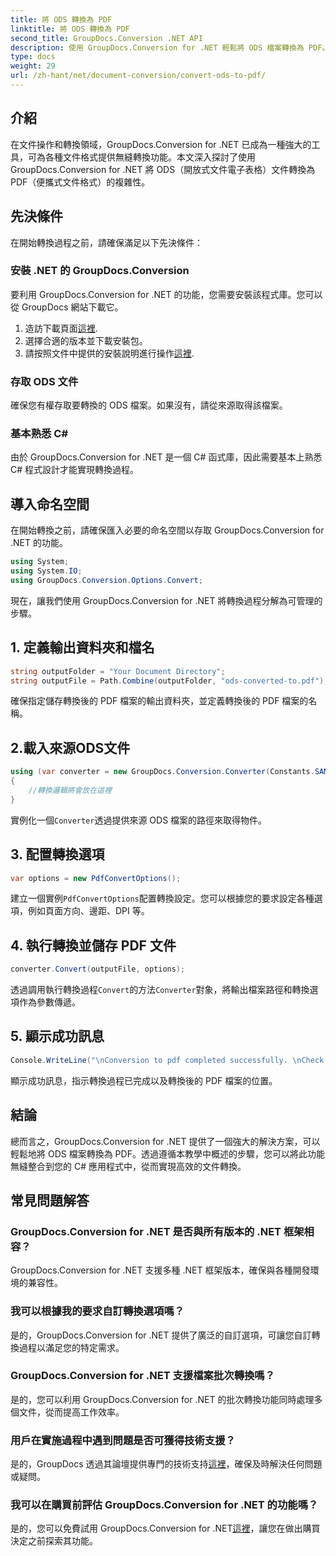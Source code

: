 ```yaml
---
title: 將 ODS 轉換為 PDF
linktitle: 將 ODS 轉換為 PDF
second_title: GroupDocs.Conversion .NET API
description: 使用 GroupDocs.Conversion for .NET 輕鬆將 ODS 檔案轉換為 PDF。帶有逐步說明的綜合教程。
type: docs
weight: 29
url: /zh-hant/net/document-conversion/convert-ods-to-pdf/
---
```

## 介紹
在文件操作和轉換領域，GroupDocs.Conversion for .NET 已成為一種強大的工具，可為各種文件格式提供無縫轉換功能。本文深入探討了使用 GroupDocs.Conversion for .NET 將 ODS（開放式文件電子表格）文件轉換為 PDF（便攜式文件格式）的複雜性。 
## 先決條件
在開始轉換過程之前，請確保滿足以下先決條件：
### 安裝 .NET 的 GroupDocs.Conversion
要利用 GroupDocs.Conversion for .NET 的功能，您需要安裝該程式庫。您可以從 GroupDocs 網站下載它。
1. 造訪下載頁面[這裡](https://releases.groupdocs.com/conversion/net/).
2. 選擇合適的版本並下載安裝包。
3. 請按照文件中提供的安裝說明進行操作[這裡](https://reference.groupdocs.com/conversion/net/).
### 存取 ODS 文件
確保您有權存取要轉換的 ODS 檔案。如果沒有，請從來源取得該檔案。
### 基本熟悉 C#
由於 GroupDocs.Conversion for .NET 是一個 C# 函式庫，因此需要基本上熟悉 C# 程式設計才能實現轉換過程。

## 導入命名空間
在開始轉換之前，請確保匯入必要的命名空間以存取 GroupDocs.Conversion for .NET 的功能。

```csharp
using System;
using System.IO;
using GroupDocs.Conversion.Options.Convert;
```

現在，讓我們使用 GroupDocs.Conversion for .NET 將轉換過程分解為可管理的步驟。

## 1. 定義輸出資料夾和檔名
```csharp
string outputFolder = "Your Document Directory";
string outputFile = Path.Combine(outputFolder, "ods-converted-to.pdf");
```
確保指定儲存轉換後的 PDF 檔案的輸出資料夾，並定義轉換後的 PDF 檔案的名稱。
## 2.載入來源ODS文件
```csharp
using (var converter = new GroupDocs.Conversion.Converter(Constants.SAMPLE_ODS))
{
    //轉換邏輯將會放在這裡
}
```
實例化一個`Converter`透過提供來源 ODS 檔案的路徑來取得物件。
## 3. 配置轉換選項
```csharp
var options = new PdfConvertOptions();
```
建立一個實例`PdfConvertOptions`配置轉換設定。您可以根據您的要求設定各種選項，例如頁面方向、邊距、DPI 等。
## 4. 執行轉換並儲存 PDF 文件
```csharp
converter.Convert(outputFile, options);
```
透過調用執行轉換過程`Convert`的方法`Converter`對象，將輸出檔案路徑和轉換選項作為參數傳遞。
## 5. 顯示成功訊息
```csharp
Console.WriteLine("\nConversion to pdf completed successfully. \nCheck output in {0}", outputFolder);
```
顯示成功訊息，指示轉換過程已完成以及轉換後的 PDF 檔案的位置。

## 結論
總而言之，GroupDocs.Conversion for .NET 提供了一個強大的解決方案，可以輕鬆地將 ODS 檔案轉換為 PDF。透過遵循本教學中概述的步驟，您可以將此功能無縫整合到您的 C# 應用程式中，從而實現高效的文件轉換。
## 常見問題解答
### GroupDocs.Conversion for .NET 是否與所有版本的 .NET 框架相容？
GroupDocs.Conversion for .NET 支援多種 .NET 框架版本，確保與各種開發環境的兼容性。
### 我可以根據我的要求自訂轉換選項嗎？
是的，GroupDocs.Conversion for .NET 提供了廣泛的自訂選項，可讓您自訂轉換過程以滿足您的特定需求。
### GroupDocs.Conversion for .NET 支援檔案批次轉換嗎？
是的，您可以利用 GroupDocs.Conversion for .NET 的批次轉換功能同時處理多個文件，從而提高工作效率。
### 用戶在實施過程中遇到問題是否可獲得技術支援？
是的，GroupDocs 透過其論壇提供專門的技術支持[這裡](https://forum.groupdocs.com/c/conversion/11)，確保及時解決任何問題或疑問。
### 我可以在購買前評估 GroupDocs.Conversion for .NET 的功能嗎？
是的，您可以免費試用 GroupDocs.Conversion for .NET[這裡](https://releases.groupdocs.com/)，讓您在做出購買決定之前探索其功能。